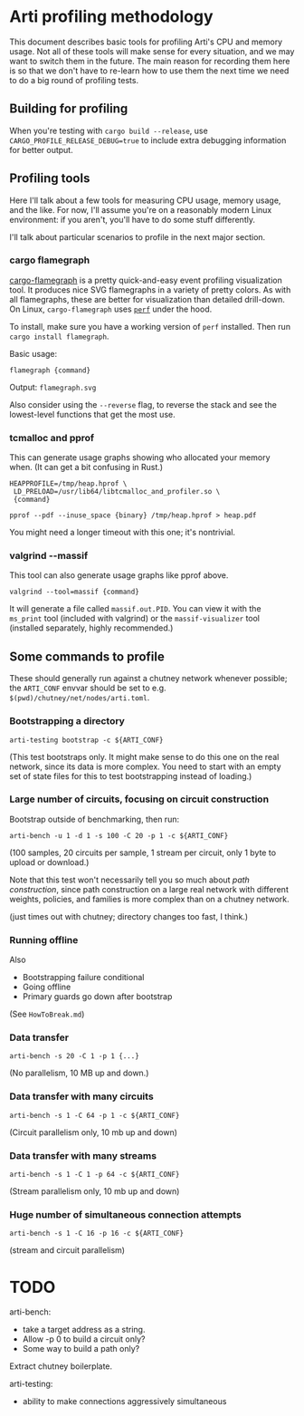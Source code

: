 # Arti profiling methodology

This document describes basic tools for profiling Arti's CPU and memory
usage.  Not all of these tools will make sense for every situation, and
we may want to switch them in the future.  The main reason for recording
them here is so that we don't have to re-learn how to use them the next
time we need to do a big round of profiling tests.

## Building for profiling

When you're testing with `cargo build --release`, use
`CARGO_PROFILE_RELEASE_DEBUG=true` to include extra debugging
information for better output.

## Profiling tools

Here I'll talk about a few tools for measuring CPU usage, memory usage,
and the like.  For now, I'll assume you're on a reasonably modern Linux
environment: if you aren't, you'll have to do some stuff differently.

I'll talk about particular scenarios to profile in the next major
section.

### cargo flamegraph

[cargo-flamegraph](https://github.com/flamegraph-rs/flamegraph) is a
pretty quick-and-easy event profiling visualization tool.  It produces
nice SVG flamegraphs in a variety of pretty colors.  As with all
flamegraphs, these are better for visualization than detailed
drill-down.  On Linux, `cargo-flamegraph` uses
[`perf`](https://perf.wiki.kernel.org/index.php/Main_Page) under the
hood.

To install, make sure you have a working version of `perf`
installed.  Then run `cargo install flamegraph`.

Basic usage:

```
flamegraph {command}
```

Output: `flamegraph.svg`

Also consider using the `--reverse` flag, to reverse the stack and see the
lowest-level functions that get the most use.

### tcmalloc and pprof

This can generate usage graphs showing who allocated your memory when.
(It can get a bit confusing in Rust.)

```
HEAPPROFILE=/tmp/heap.hprof \
 LD_PRELOAD=/usr/lib64/libtcmalloc_and_profiler.so \
 {command}
```

```
pprof --pdf --inuse_space {binary} /tmp/heap.hprof > heap.pdf
```

You might need a longer timeout with this one; it's nontrivial.

### valgrind --massif

This tool can also generate usage graphs like pprof above.

`valgrind --tool=massif {command}`

It will generate a file called `massif.out.PID`.  You can view it with the
`ms_print` tool (included with valgrind) or the `massif-visualizer` tool
(installed separately, highly recommended.)

## Some commands to profile

These should generally run against a chutney network whenever possible;
the `ARTI_CONF` envvar should be set to
e.g. `$(pwd)/chutney/net/nodes/arti.toml`.

### Bootstrapping a directory

`arti-testing bootstrap -c ${ARTI_CONF}`

(This test bootstraps only.  It might make sense to do this one on the
real network, since its data is more complex.  You need to start with an
empty set of state files for this to test bootstrapping instead of
loading.)

### Large number of circuits, focusing on circuit construction

Bootstrap outside of benchmarking, then run:

`arti-bench -u 1 -d 1 -s 100 -C 20 -p 1 -c ${ARTI_CONF}`

(100 samples, 20 circuits per sample, 1 stream per circuit, only 1 byte
to upload or download.)

Note that this test won't necessarily tell you so much about _path
construction_, since path construction on a large real network with
different weights, policies, and families is more complex than on a
chutney network.

(just times out with chutney; directory changes too fast, I think.)


### Running offline

Also

* Bootstrapping failure conditional
* Going offline
* Primary guards go down after bootstrap

(See `HowToBreak.md`)

### Data transfer

`arti-bench -s 20 -C 1 -p 1 {...}`

(No parallelism, 10 MB up and down.)

### Data transfer with many circuits

`arti-bench -s 1 -C 64 -p 1 -c ${ARTI_CONF}`

(Circuit parallelism only, 10 mb up and down)

### Data transfer with many streams

`arti-bench -s 1 -C 1 -p 64 -c ${ARTI_CONF}`

(Stream parallelism only, 10 mb up and down)

### Huge number of simultaneous connection attempts

`arti-bench -s 1 -C 16 -p 16 -c ${ARTI_CONF}`

(stream and circuit parallelism)

# TODO

arti-bench:
  - take a target address as a string.
  - Allow -p 0 to build a circuit only?
  - Some way to build a path only?

Extract chutney boilerplate.

arti-testing:
  - ability to make connections aggressively simultaneous

